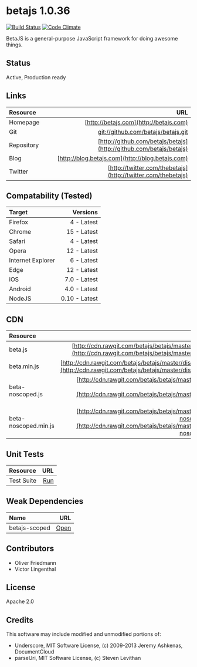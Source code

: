 # betajs 1.0.36
[![Build Status](https://api.travis-ci.org/betajs/betajs.svg?branch=master)](https://travis-ci.org/betajs/betajs)
[![Code Climate](https://codeclimate.com/github/betajs/betajs/badges/gpa.svg)](https://codeclimate.com/github/betajs/betajs)


BetaJS is a general-purpose JavaScript framework for doing awesome things.

## Status
Active, Production ready







## Links
| Resource   | URL |
| :--------- | --: |
| Homepage   | [http://betajs.com](http://betajs.com) |
| Git        | [git://github.com/betajs/betajs.git](git://github.com/betajs/betajs.git) |
| Repository | [http://github.com/betajs/betajs](http://github.com/betajs/betajs) |
| Blog       | [http://blog.betajs.com](http://blog.betajs.com) | 
| Twitter    | [http://twitter.com/thebetajs](http://twitter.com/thebetajs) | 



## Compatability (Tested)
| Target | Versions |
| :----- | -------: |
| Firefox | 4 - Latest |
| Chrome | 15 - Latest |
| Safari | 4 - Latest |
| Opera | 12 - Latest |
| Internet Explorer | 6 - Latest |
| Edge | 12 - Latest |
| iOS | 7.0 - Latest |
| Android | 4.0 - Latest |
| NodeJS | 0.10 - Latest |


## CDN
| Resource | URL |
| :----- | -------: |
| beta.js | [http://cdn.rawgit.com/betajs/betajs/master/dist/beta.js](http://cdn.rawgit.com/betajs/betajs/master/dist/beta.js) |
| beta.min.js | [http://cdn.rawgit.com/betajs/betajs/master/dist/beta.min.js](http://cdn.rawgit.com/betajs/betajs/master/dist/beta.min.js) |
| beta-noscoped.js | [http://cdn.rawgit.com/betajs/betajs/master/dist/beta-noscoped.js](http://cdn.rawgit.com/betajs/betajs/master/dist/beta-noscoped.js) |
| beta-noscoped.min.js | [http://cdn.rawgit.com/betajs/betajs/master/dist/beta-noscoped.min.js](http://cdn.rawgit.com/betajs/betajs/master/dist/beta-noscoped.min.js) |


## Unit Tests
| Resource | URL |
| :----- | -------: |
| Test Suite | [Run](http://rawgit.com/betajs/betajs/master/tests/tests.html) |



## Weak Dependencies
| Name | URL |
| :----- | -------: |
| betajs-scoped | [Open](https://github.com/betajs/betajs-scoped) |


## Contributors

- Oliver Friedmann
- Victor Lingenthal


## License

Apache 2.0


## Credits

This software may include modified and unmodified portions of:
- Underscore, MIT Software License, (c) 2009-2013 Jeremy Ashkenas, DocumentCloud
- parseUri, MIT Software License, (c) Steven Levithan

